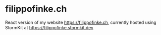 # filippofinke.ch


React version of my website https://filippofinke.ch, currently hosted using StormKit at https://filippofinke.stormkit.dev

